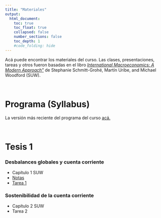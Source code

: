 ```yaml
---
title: "Materiales"
output:
  html_document:
    toc: true
    toc_float: true
    collapsed: false
    number_sections: false
    toc_depth: 1
    #code_folding: hide
---
```




Acá puede encontrar los materiales del curso. Las clases, presentaciones, tareas y otros fueron basadas en el libro [*International Macroeconomics: A Modern Approach"*](https://press.princeton.edu/books/hardcover/9780691170640/international-macroeconomics) de Stephanie Schmitt-Grohé, Martín Uribe, and Michael Woodford (SUW).

<br>

# Programa (Syllabus)

La versión más reciente del programa del curso [acá.](materials/MacroInternacional_I22.pdf)

<br>

# Tesis 1
### Desbalances globales y cuenta corriente

* Capítulo 1 SUW
* [Notas](materials/Tesis_1.pdf)
* [Tarea 1](materials/Tarea_1.pdf)

### Sostenibilidad de la cuenta corriente

* Capítulo 2 SUW
* Tarea 2


